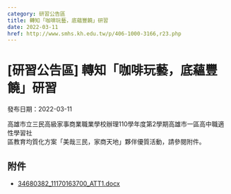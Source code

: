```yaml
---
category: 研習公告區
title: 轉知「咖啡玩藝，底蘊豐饒」研習
date: 2022-03-11
href: http://www.smhs.kh.edu.tw/p/406-1000-3166,r23.php
---
```


# [研習公告區] 轉知「咖啡玩藝，底蘊豐饒」研習

發布日期：2022-03-11

高雄市立三民高級家事商業職業學校辦理110學年度第2學期高雄市一區高中職適性學習社  
區教育均質化方案「美哉三民，家商天地」夥伴優質活動，請參閱附件。

## 附件

- [34680382_11170163700_ATT1.docx](https://www.smhs.kh.edu.tw/app/index.php?Action=downloadfile&file=WVhSMFlXTm9Mell5TDNCMFlWOHlPVE00WHpZNE1EWXdObDgzTlRBM055NWtiMk40&fname=0054ROGHICCCYXMPVSTWUSWT34B4OKHC14FG35YSGGUXXWTSZWUS24DGUSOOZWEGWWCCDD05JCA0TXMO34MO40LK20B054ICNPRL3450LKB4ZSSW1454GHUSNO1001ZX20PONOYWDCOKA4GCUS30A110)
